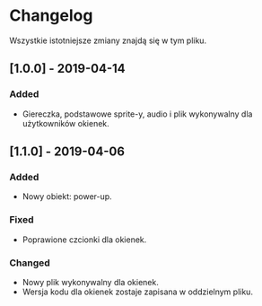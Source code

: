 # Changelog
Wszystkie istotniejsze zmiany znajdą się w tym pliku.


## [1.0.0] - 2019-04-14
### Added
- Giereczka, podstawowe sprite-y, audio i plik wykonywalny dla użytkowników okienek.

## [1.1.0] - 2019-04-06
### Added
- Nowy obiekt: power-up.

### Fixed
- Poprawione czcionki dla okienek.

### Changed
- Nowy plik wykonywalny dla okienek.
- Wersja kodu dla okienek zostaje zapisana w oddzielnym pliku.
